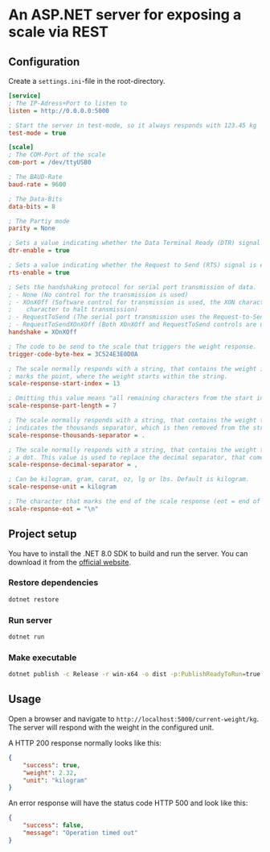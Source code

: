 # An ASP.NET server for exposing a scale via REST

## Configuration

Create a `settings.ini`-file in the root-directory.

```ini
[service]
; The IP-Adress+Port to listen to
listen = http://0.0.0.0:5000

; Start the server in test-mode, so it always responds with 123.45 kg
test-mode = true

[scale]
; The COM-Port of the scale
com-port = /dev/ttyUSB0

; The BAUD-Rate
baud-rate = 9600

; The Data-Bits
data-bits = 8

; The Partiy mode
parity = None

; Sets a value indicating whether the Data Terminal Ready (DTR) signal is enabled.
dtr-enable = true

; Sets a value indicating whether the Request to Send (RTS) signal is enabled.
rts-enable = true

; Sets the handshaking protocol for serial port transmission of data.
; - None (No control for the transmission is used)
; - XOnXOff (Software control for transmission is used, the XON character is sent to resume transmission and the XOFF 
;    character to halt transmission)
; - RequestToSend (The serial port transmission uses the Request-to-Send (RTS) hardware control line)
; - RequestToSendXOnXOff (Both XOnXOff and RequestToSend controls are used)
handshake = XOnXOff

; The code to be send to the scale that triggers the weight response.
trigger-code-byte-hex = 3C524E3E0D0A

; The scale normally responds with a string, that contains the weight in either gram or kilogram. This index value
; marks the point, where the weight starts within the string.
scale-response-start-index = 13

; Omitting this value means "all remaining characters from the start index"
scale-response-part-length = 7

; The scale normally responds with a string, that contains the weight than could have a thousands separator. This value 
; indicates the thousands separator, which is then removed from the string.
scale-response-thousands-separator = .

; The scale normally responds with a string, that contains the weight than could have a decimal separator other than
; a dot. This value is used to replace the decimal separator, that comes from the scale, with a dot.
scale-response-decimal-separator = ,

; Can be kilogram, gram, carat, oz, lg or lbs. Default is kilogram.
scale-response-unit = kilogram

; The character that marks the end of the scale response (eot = end of transmission).
scale-response-eot = "\n"
```

## Project setup

You have to install the .NET 8.0 SDK to build and run the server. You can download it from the [official website](https://dotnet.microsoft.com/download).

### Restore dependencies

```bash
dotnet restore
```

### Run server

```bash
dotnet run
```

### Make executable

```bash
dotnet publish -c Release -r win-x64 -o dist -p:PublishReadyToRun=true -p:PublishSingleFile=true -p:PublishTrimmed=true --self-contained true -p:IncludeNativeLibrariesForSelfExtract=true
```

## Usage

Open a browser and navigate to `http://localhost:5000/current-weight/kg`. The server will respond with the weight in the configured unit.

A HTTP 200 response normally looks like this:

```json
{
    "success": true,
    "weight": 2.32,
    "unit": "kilogram"
}
```

An error response will have the status code HTTP 500 and look like this:

```json
{
    "success": false,
    "message": "Operation timed out"
}
```
